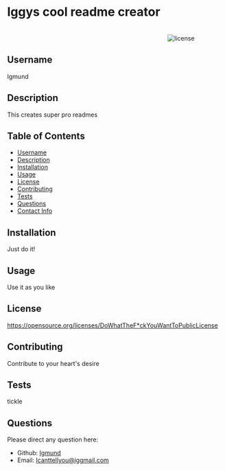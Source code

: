 # Iggys cool readme creator

 
&nbsp;&nbsp;&nbsp;&nbsp;&nbsp;&nbsp;&nbsp;&nbsp;&nbsp;&nbsp;&nbsp;&nbsp;&nbsp;&nbsp;&nbsp;&nbsp;&nbsp;&nbsp;&nbsp;&nbsp;&nbsp;&nbsp;&nbsp;&nbsp;&nbsp;&nbsp;&nbsp;&nbsp;&nbsp;&nbsp;&nbsp;&nbsp;&nbsp;&nbsp;&nbsp;&nbsp;&nbsp;&nbsp;&nbsp;&nbsp;&nbsp;&nbsp;&nbsp;&nbsp;&nbsp;&nbsp;&nbsp;&nbsp;&nbsp;&nbsp;&nbsp;&nbsp;&nbsp;&nbsp;&nbsp;&nbsp;&nbsp;&nbsp;&nbsp;&nbsp;&nbsp;&nbsp;&nbsp;&nbsp;&nbsp;&nbsp;&nbsp;&nbsp;&nbsp;&nbsp;&nbsp;&nbsp;&nbsp;&nbsp;&nbsp;&nbsp;&nbsp;&nbsp;&nbsp;&nbsp;&nbsp;&nbsp;&nbsp;&nbsp;&nbsp;&nbsp;&nbsp;&nbsp;&nbsp;&nbsp;&nbsp;&nbsp;&nbsp;&nbsp;&nbsp;&nbsp;&nbsp;&nbsp;&nbsp;&nbsp;&nbsp;&nbsp;&nbsp;&nbsp;&nbsp;&nbsp;&nbsp;&nbsp;&nbsp;&nbsp;&nbsp;&nbsp;&nbsp;&nbsp;&nbsp;&nbsp;&nbsp;&nbsp;&nbsp;&nbsp;&nbsp;&nbsp;&nbsp;&nbsp;&nbsp;&nbsp;&nbsp;&nbsp;&nbsp;&nbsp;&nbsp;&nbsp;&nbsp;&nbsp;&nbsp;&nbsp;&nbsp;&nbsp;&nbsp;&nbsp;&nbsp;&nbsp;&nbsp;&nbsp;&nbsp;&nbsp;&nbsp;&nbsp;&nbsp;&nbsp;&nbsp;&nbsp;&nbsp;&nbsp;&nbsp;&nbsp;&nbsp;&nbsp;&nbsp;&nbsp;&nbsp;&nbsp;&nbsp;&nbsp;&nbsp;&nbsp;&nbsp;&nbsp;&nbsp;&nbsp;&nbsp;&nbsp;&nbsp;&nbsp;&nbsp;&nbsp;&nbsp;&nbsp;&nbsp;&nbsp;&nbsp;&nbsp;&nbsp;&nbsp;&nbsp;&nbsp;&nbsp;&nbsp;&nbsp;&nbsp;&nbsp;&nbsp;&nbsp;&nbsp;&nbsp;&nbsp;&nbsp;&nbsp;&nbsp;&nbsp;&nbsp;&nbsp;&nbsp;&nbsp;&nbsp;&nbsp;&nbsp;&nbsp;&nbsp;&nbsp;&nbsp;&nbsp;&nbsp;&nbsp;&nbsp;&nbsp;&nbsp;&nbsp;&nbsp;&nbsp;&nbsp;&nbsp; ![license](https://img.shields.io/badge/LICENSE:-DoWhatTheF*ckYouWantToPublicLicense-blueviolet.svg)

  ## Username
  Igmund
 
  ## Description
This creates super pro readmes

## Table of Contents
- [Username](#username)
- [Description](#description)
- [Installation](#installation)
- [Usage](#usage)
- [License](#license)
- [Contributing](#contribution)
- [Tests](#test-info)
- [Questions](#questions)
- [Contact Info](#contact-info)

## Installation
  Just do it!

  ## Usage
  Use it as you like

  ## License
  https://opensource.org/licenses/DoWhatTheF*ckYouWantToPublicLicense

  ## Contributing
  Contribute to your heart's desire

  ## Tests
  tickle

  ## Questions
 Please direct any question here: 
 - Github: [Igmund](https://github.com/Igmund)
 - Email: Icanttellyou@iggmail.com

